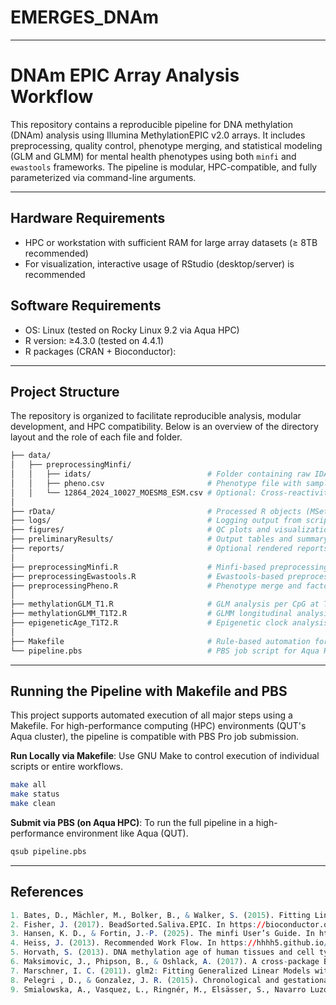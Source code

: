 # EMERGES_DNAm

--------------
# DNAm EPIC Array Analysis Workflow

This repository contains a reproducible pipeline for DNA methylation (DNAm) analysis using Illumina MethylationEPIC v2.0 arrays. It includes preprocessing, quality control, phenotype merging, and statistical modeling (GLM and GLMM) for mental health phenotypes using both `minfi` and `ewastools` frameworks. The pipeline is modular, HPC-compatible, and fully parameterized via command-line arguments.

--------------
## Hardware Requirements

- HPC or workstation with sufficient RAM for large array datasets (≥ 8TB recommended)
- For visualization, interactive usage of RStudio (desktop/server) is recommended

## Software Requirements

- OS: Linux (tested on Rocky Linux 9.2 via Aqua HPC)
- R version: ≥4.3.0 (tested on 4.4.1)
- R packages (CRAN + Bioconductor):

--------------
## Project Structure
The repository is organized to facilitate reproducible analysis, modular development, and HPC compatibility. Below is an overview of the directory layout and the role of each file and folder.

```bash
├── data/
│   ├── preprocessingMinfi/
│   │   ├── idats/                          # Folder containing raw IDAT files
│   │   ├── pheno.csv                       # Phenotype file with sample metadata
│   │   └── 12864_2024_10027_MOESM8_ESM.csv # Optional: Cross-reactivity comparison reference
│
├── rData/                                  # Processed R objects (MSet, Beta, CN matrices, etc.)
├── logs/                                   # Logging output from script runs
├── figures/                                # QC plots and visualization output
├── preliminaryResults/                     # Output tables and summary statistics
├── reports/                                # Optional rendered reports (e.g., HTML, PDF)
│
├── preprocessingMinfi.R                    # Minfi-based preprocessing pipeline
├── preprocessingEwastools.R                # Ewastools-based preprocessing pipeline
├── preprocessingPheno.R                    # Phenotype merge and factor conversion
│
├── methylationGLM_T1.R                     # GLM analysis per CpG at T1
├── methylationGLMM_T1T2.R                  # GLMM longitudinal analysis (e.g., T1 vs T2)
├── epigeneticAge_T1T2.R                    # Epigenetic clock analysis
│
├── Makefile                                # Rule-based automation for pipeline steps
└── pipeline.pbs                            # PBS job script for Aqua HPC execution
```
--------------
## Running the Pipeline with Makefile and PBS

This project supports automated execution of all major steps using a Makefile. For high-performance computing (HPC) environments (QUT's Aqua cluster), the pipeline is compatible with PBS Pro job submission.

**Run Locally via Makefile**:
Use GNU Make to control execution of individual scripts or entire workflows.

```bash
make all
make status
make clean
```

**Submit via PBS (on Aqua HPC)**: 
To run the full pipeline in a high-performance environment like Aqua (QUT). 

```bash
qsub pipeline.pbs
```

--------------
## References

```r
1. Bates, D., Mächler, M., Bolker, B., & Walker, S. (2015). Fitting Linear Mixed-Effects Models Usinglme4. Journal of Statistical Software, 67(1). https://doi.org/10.18637/jss.v067.i01 
2. Fisher, J. (2017). BeadSorted.Saliva.EPIC. In https://bioconductor.org/packages/release/data/experiment/vignettes/BeadSorted.Saliva.EPIC/inst/doc/BeadSorted.Saliva.EPIC.html
3. Hansen, K. D., & Fortin, J.-P. (2025). The minfi User’s Guide. In https://bioconductor.org/packages/devel/bioc/vignettes/minfi/inst/doc/minfi.html
4. Heiss, J. (2013). Recommended Work Flow. In https://hhhh5.github.io/ewastools/articles/exemplary_ewas.html
5. Horvath, S. (2013). DNA methylation age of human tissues and cell types. Genome Biol, 14(10), R115. https://doi.org/10.1186/gb-2013-14-10-r115 
6. Maksimovic, J., Phipson, B., & Oshlack, A. (2017). A cross-package Bioconductor workflow for analysing methylation array data. F1000Research, 5. https://f1000research.com/articles/5-1281 
7. Marschner, I. C. (2011). glm2: Fitting Generalized Linear Models with Convergence Problems. R Journal, 3(2), 12-15. https://journal.r-project.org/archive/2011/RJ-2011-012/RJ-2011-012.pdf 
8. Pelegri , D., & Gonzalez, J. R. (2015). Chronological and gestational DNAm age estimation using different methylation-based clocks. In https://bioconductor.org/packages/release/bioc/vignettes/methylclock/inst/doc/methylclock.html
9. Smialowska, A., Vasquez, L., Ringnér, M., Elsässer, S., Navarro Luzón, C., Nordlund, J., Metzger, A., Contreras‐López, O., Westholm, J., Van Hoef, V., Dethlefsen, O., & 10. Ewels, P. (2025). DNA Methylation: Array Workflow. In https://nbis-workshop-epigenomics.readthedocs.io/en/latest/content/tutorials/methylationArray/Array_Tutorial.html#gene-ontology-testing
```



